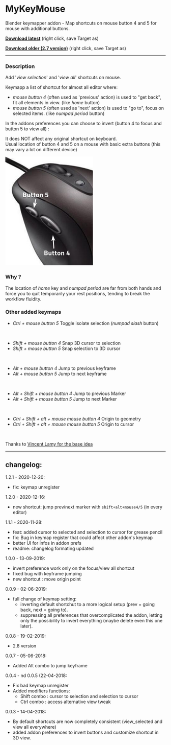 # MyKeyMouse
Blender keymapper addon - Map shortcuts on mouse button 4 and 5 for mouse with additional buttons.

**[Download latest](https://github.com/Pullusb/MyKeyMouse/raw/master/MyKeyMouse.py)** (right click, save Target as)  

**[Download older (2.7 version)](https://github.com/Pullusb/MyKeyMouse/raw/master/MyKeyMouse_279.py)** (right click, save Target as)
  
--------
  
### Description
  
Add '*view selection*' and '*view all*' shortcuts on mouse.
  
Keymapp a list of shortcut for almost all editor where:
- *mouse button 4* (often used as 'previous' action) is used to "get back", fit all elements in view. (like *home* button)
- *mouse button 5* (often used as 'next' action) is used to "go to", focus on selected items. (like *numpad period* button)

In the addons preferences you can choose to invert (button 4 to focus and button 5 to view all) :

It does NOT affect any original shortcut on keyboard.
<br/>
Usual location of button 4 and 5 on a mouse with basic extra buttons (this may vary a lot on different device)

![mouse with additional buttons 4 and 5](https://github.com/Pullusb/images_repo/blob/master/Mouse_button-4-5_zoom.png)
  
  
### Why ?
The location of *home* key and *numpad period* are far from both hands and force you to quit temporarily your rest positions, tending to break the workflow fluidity.
<br/>

### Other added keymaps

- *Ctrl + mouse button 5* Toggle isolate selection (*numpad slash* button)
<br/>

- *Shift + mouse button 4* Snap 3D cursor to selection  
- *Shift + mouse button 5* Snap selection to 3D cursor  
<br/>

- *Alt + mouse button 4* Jump to previous keyframe  
- *Alt + mouse button 5* Jump to next keyframe  
<br/>

- *Alt + Shift + mouse button 4* Jump to previous Marker  
- *Alt + Shift + mouse button 5* Jump to next Marker  
<br/>

- *Ctrl + Shift + alt + mouse mouse button 4* Origin to geometry
- *Ctrl + Shift + alt + mouse mouse button 5* Origin to cursor
<br/>

<!--
- *Ctrl + mouse button 4* Recenter the view on mouse cursor (like "Alt+F"), can be inverted in addon prefs  
- *Ctrl + mouse button 5* Toggle isolate selection (*numpad slash* button), can be inverted in addon prefs  
-->
 
Thanks to [Vincent Lamy for the base idea](https://www.nothing-is-3d.com/article22/blender-utiliser-les-boutons-lateraux-de-la-souris)

---

## changelog:

1.2.1 - 2020-12-20:

- fix: keymap unregister

1.2.0 - 2020-12-16:

- new shortcut: jump prev/next marker with `shift+alt+mouse4/5` (in every editor)

1.1.1 - 2020-11-28:

- feat: added cursor to selected and selection to cursor for grease pencil
- fix: Bug in keymap register that could affect other addon's keymap
- better UI for infos in addon prefs
- readme: changelog formating updated

1.0.0 - 13-09-2019:

- invert preference work only on the focus/view all shortcut
- fixed bug with keyframe jumping
- new shortcut : move origin point

0.0.9 - 02-06-2019:

- full change of keymap setting:
  - inverting default shortchut to a more logical setup (prev = going back, next = going to).
  - suppressing all preferences that overcomplicated the addon, letting only the possibility to invert everything (maybe delete even this one  later).

0.0.8 - 19-02-2019:

- 2.8 version

0.0.7 - 05-06-2018:

- Added Alt combo to jump keyframe

0.0.4 - nd 0.0.5 (22-04-2018:

- Fix bad keymap unregister
- Added modifiers functions:
  - Shift combo : cursor to selection and selection to cursor
  - Ctrl combo : access alternative view tweak

0.0.3 - 14-04-2018:

- By default shortcuts are now completely consistent (view_selected and view all everywhere)
- added addon preferences to invert buttons and customize shortcut in 3D view.
